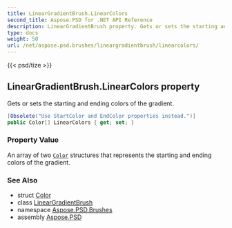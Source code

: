 ```yaml
---
title: LinearGradientBrush.LinearColors
second_title: Aspose.PSD for .NET API Reference
description: LinearGradientBrush property. Gets or sets the starting and ending colors of the gradient
type: docs
weight: 50
url: /net/aspose.psd.brushes/lineargradientbrush/linearcolors/
---
```

{{< psd/tize >}}
## LinearGradientBrush.LinearColors property

Gets or sets the starting and ending colors of the gradient.

```csharp
[Obsolete("Use StartColor and EndColor properties instead.")]
public Color[] LinearColors { get; set; }
```

### Property Value

An array of two [`Color`](../../../aspose.psd/color/) structures that represents the starting and ending colors of the gradient.

### See Also

* struct [Color](../../../aspose.psd/color/)
* class [LinearGradientBrush](../)
* namespace [Aspose.PSD.Brushes](../../lineargradientbrush/)
* assembly [Aspose.PSD](../../../)


